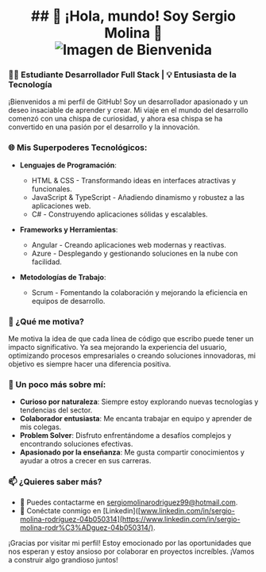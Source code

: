 <div align ="center"><h1>
## 👋 ¡Hola, mundo! Soy Sergio Molina 🌟
  <br><img src="https://t4.ftcdn.net/jpg/03/10/26/27/360_F_310262727_laUeq9XnEmT5W8EfFXVtDioU8wVPehGG.jpg" alt="Imagen de Bienvenida">
</h1></div>  



### 🧑‍💻 Estudiante Desarrollador Full Stack | 💡 Entusiasta de la Tecnología

¡Bienvenidos a mi perfil de GitHub! Soy un desarrollador apasionado y un deseo insaciable de aprender y crear. Mi viaje en el mundo del desarrollo comenzó con una chispa de curiosidad, y ahora esa chispa se ha convertido en una pasión por el desarrollo y la innovación.

### 🌐 Mis Superpoderes Tecnológicos:

- **Lenguajes de Programación**:
  - HTML & CSS - Transformando ideas en interfaces atractivas y funcionales.
  - JavaScript & TypeScript - Añadiendo dinamismo y robustez a las aplicaciones web.
  - C# - Construyendo aplicaciones sólidas y escalables.

- **Frameworks y Herramientas**:
  - Angular - Creando aplicaciones web modernas y reactivas.
  - Azure - Desplegando y gestionando soluciones en la nube con facilidad.

- **Metodologías de Trabajo**:
  - Scrum - Fomentando la colaboración y mejorando la eficiencia en equipos de desarrollo.

### 🚀 ¿Qué me motiva?

Me motiva la idea de que cada línea de código que escribo puede tener un impacto significativo. Ya sea mejorando la experiencia del usuario, optimizando procesos empresariales o creando soluciones innovadoras, mi objetivo es siempre hacer una diferencia positiva. 

### 🌟 Un poco más sobre mí:

- **Curioso por naturaleza**: Siempre estoy explorando nuevas tecnologías y tendencias del sector.
- **Colaborador entusiasta**: Me encanta trabajar en equipo y aprender de mis colegas.
- **Problem Solver**: Disfruto enfrentándome a desafíos complejos y encontrando soluciones efectivas.
- **Apasionado por la enseñanza**: Me gusta compartir conocimientos y ayudar a otros a crecer en sus carreras.

### 📫 ¿Quieres saber más?

- 📧 Puedes contactarme en sergiomolinarodriguez99@hotmail.com.
- 💼 Conéctate conmigo en [Linkedin]([www.linkedin.com/in/sergio-molina-rodríguez-04b050314](https://www.linkedin.com/in/sergio-molina-rodr%C3%ADguez-04b050314/).


¡Gracias por visitar mi perfil! Estoy emocionado por las oportunidades que nos esperan y estoy ansioso por colaborar en proyectos increíbles. ¡Vamos a construir algo grandioso juntos!

